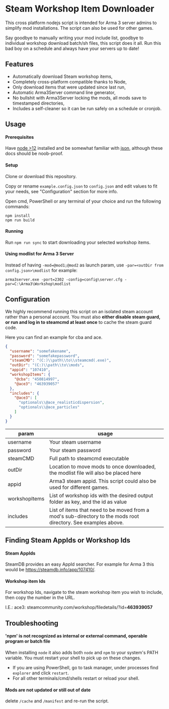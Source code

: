 # Steam Workshop Item Downloader
This cross platform nodejs script is intended for Arma 3 server admins to simplify mod installations. The script can also be used for other games.

Say goodbye to manually writing your mod include list, goodbye to individual workshop download batch/sh files,
this script does it all. Run this bad boy on a schedule and always have your servers up to date!

## Features
- Automatically download Steam workshop items,
- Completely cross-platform compatible thanks to Node,
- Only download items that were updated since last run,
- Automatic Arma3Server command line generator,
- No bullshit with Arma3Server locking the mods, all mods save to timestamped directories,
- Includes a self-cleaner so it can be run safely on a schedule or cronjob.

## Usage
#### Prerequisites
Have [node >12](https://nodejs.org/en/) installed
and be somewhat familiar with [json](https://www.json.org/json-en.html), although these docs should be noob-proof.

#### Setup
Clone or download this repository.

Copy or rename `example.config.json` to `config.json` and edit values to fit your needs, see "Configuration" section for more info.

Open cmd, PowerShell or any terminal of your choice and run the following commands:
```console
npm install
npm run build
```

#### Running
Run `npm run sync` to start downloading your selected workshop items.

#### Using modlist for Arma 3 Server
Instead of having `-mod=@mod1;@mod2` as launch param, use `-par=<outDir from config.json>\modlist` 
for example: 
```
arma3server.exe -port=2302 -config=config\server.cfg -par=C:\Arma3\Workshop\modlist
```

## Configuration
We highly recommend running this script on an isolated steam account rather than a personal account.
You must also **either disable steam guard, or run and log in to steamcmd at least once** to cache the steam guard code.

Here you can find an example for cba and ace.
```json
{
  "username": "somefakename",
  "password": "somefakepassword",
  "steamCMD": "(C:)\\path\\to\\steamcmd(.exe)",
  "outDir": "(C:)\\path\\to\\mods",
  "appid": "107410",
  "workshopItems": {
    "@cba": "450814997",
    "@ace3": "463939057"
  },
  "includes": {
    "@ace3": [
      "optionals\\@ace_realisticdispersion",
      "optionals\\@ace_particles"
    ]
  }
}
```
|param|usage|
|---|---|
|username|Your steam username|
|password|Your steam password|
|steamCMD|Full path to steamcmd executable|
|outDir|Location to move mods to once downloaded, the modlist file will also be placed here|
|appid|Arma3 steam appid. This script could also be used for different games.|
|workshopItems|List of workshop ids with the desired output folder as key, and the id as value|
|includes|List of items that need to be moved from a mod's sub-directory to the mods root directory. See examples above.|

## Finding Steam AppIds or Workshop Ids
#### Steam AppIds
SteamDB provides an easy AppId searcher. For example for Arma 3 this would be https://steamdb.info/app/107410/.

#### Workshop item Ids
For workshop Ids, navigate to the steam workshop item you wish to include, then copy the number in the URL.

I.E.: ace3: steamcommunity.com/workshop/filedetails/?id=**463939057**

## Troubleshooting
#### 'npm' is not recognized as internal or external command, operable program or batch file
When installing `node` it also adds both `node` and `npm` to your system's PATH variable. You must restart your shell to pick up on these changes.

- If you are using PowerShell, go to task manager, under processes find `explorer` and click `restart`.
- For all other terminals/cmd/shells restart or reload your shell.

#### Mods are not updated or still out of date
delete `/cache` and `/manifest` and re-run the script.
